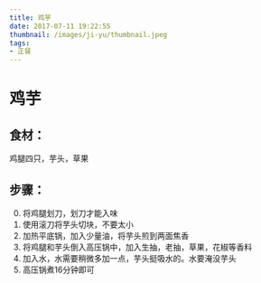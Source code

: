 ```yaml
---
title: 鸡芋
date: 2017-07-11 19:22:55
thumbnail: /images/ji-yu/thumbnail.jpeg
tags:
- 正餐
---
```

# 鸡芋

## 食材：
鸡腿四只，芋头，草果

## 步骤：
0. 将鸡腿划刀，划刀才能入味
0. 使用滚刀将芋头切块，不要太小
0. 加热平底锅，加入少量油，将芋头煎到两面焦香
0. 将鸡腿和芋头倒入高压锅中，加入生抽，老抽，草果，花椒等香料
0. 加入水，水需要稍微多加一点，芋头挺吸水的。水要淹没芋头
0. 高压锅煮16分钟即可